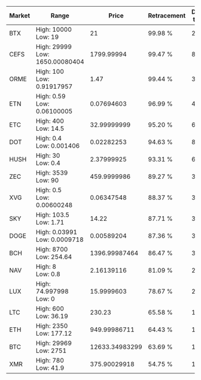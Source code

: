 | Market | Range | Price| Retracement | Doubles to 50% |
| --- | --- | --- | --- | --- |
| BTX | High: 10000<br />Low: 19 | 21 | 99.98 % | 238.55 |
| CEFS | High: 29999<br />Low: 1650.00080404 | 1799.99994 | 99.47 % | 8.79 |
| ORME | High: 100<br />Low: 0.91917957 | 1.47 | 99.44 % | 34.33 |
| ETN | High: 0.59<br />Low: 0.06100005 | 0.07694603 | 96.99 % | 4.23 |
| ETC | High: 400<br />Low: 14.5 | 32.99999999 | 95.20 % | 6.28 |
| DOT | High: 0.4<br />Low: 0.001406 | 0.02282253 | 94.63 % | 8.79 |
| HUSH | High: 30<br />Low: 0.4 | 2.37999925 | 93.31 % | 6.39 |
| ZEC | High: 3539<br />Low: 90 | 459.9999986 | 89.27 % | 3.94 |
| XVG | High: 0.5<br />Low: 0.00600248 | 0.06347548 | 88.37 % | 3.99 |
| SKY | High: 103.5<br />Low: 1.71 | 14.22 | 87.71 % | 3.70 |
| DOGE | High: 0.03991<br />Low: 0.0009718 | 0.00589204 | 87.36 % | 3.47 |
| BCH | High: 8700<br />Low: 254.64 | 1396.99987464 | 86.47 % | 3.20 |
| NAV | High: 8<br />Low: 0.8 | 2.16139116 | 81.09 % | 2.04 |
| LUX | High: 74.997998<br />Low: 0 | 15.9999603 | 78.67 % | 2.34 |
| LTC | High: 600<br />Low: 36.19 | 230.23 | 65.58 % | 1.38 |
| ETH | High: 2350<br />Low: 177.12 | 949.99986711 | 64.43 % | 1.33 |
| BTC | High: 29969<br />Low: 2751 | 12633.34983299 | 63.69 % | 1.29 |
| XMR | High: 780<br />Low: 41.9 | 375.90029918 | 54.75 % | 1.09 |
